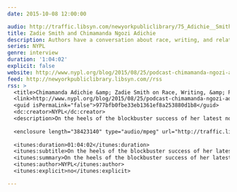 ```yaml
---
date: 2015-10-08 12:00:00

audio: http://traffic.libsyn.com/newyorkpubliclibrary/75_Adichie__Smith.mp3
title: Zadie Smith and Chimamanda Ngozi Adichie
description: Authors have a conversation about race, writing, and relationships.
series: NYPL
genre: interview
duration: '1:04:02'
explicit: false
website: http://www.nypl.org/blog/2015/08/25/podcast-chimamanda-ngozi-adichie-zadie-smith
feed: http://newyorkpubliclibrary.libsyn.com//rss
rss: >
  <title>Chimamanda Adichie &amp; Zadie Smith on Race, Writing, &amp; Relationships [interview]</title>
  <link>http://www.nypl.org/blog/2015/08/25/podcast-chimamanda-ngozi-adichie-zadie-smith</link>
  <guid isPermaLink="false">977bfb0fbe33eb1361ef8a253880d1b8</guid>
  <dc:creator>NYPL</dc:creator>
  <description>On the heels of the blockbuster success of her latest novel, “Americanah,” Adichie sat down with Smith at NYPL’s Schomburg Center for Research in Black Culture to discuss the critically acclaimed book and how it came to be. In their far-reaching conversation, Adichie and Smith talk about race, feminism, and finding one’s identity in a globalized world.</description>
  
  <enclosure length="38423140" type="audio/mpeg" url="http://traffic.libsyn.com/newyorkpubliclibrary/75_Adichie__Smith.mp3" />
  
  <itunes:duration>01:04:02</itunes:duration>
  <itunes:subtitle>On the heels of the blockbuster success of her latest novel, “Americanah,” Adichie sat down with Smith at NYPL’s Schomburg Center for Research in Black Culture to discuss the critically acclaimed book and how it came to be.</itunes:subtitle>
  <itunes:summary>On the heels of the blockbuster success of her latest novel, “Americanah,” Adichie sat down with Smith at NYPL’s Schomburg Center for Research in Black Culture to discuss the critically acclaimed book and how it came to be. In their far-reaching conversation, Adichie and Smith talk about race, feminism, and finding one’s identity in a globalized world.</itunes:summary>
  <itunes:author>NYPL</itunes:author>
  <itunes:explicit>no</itunes:explicit>

---
```

